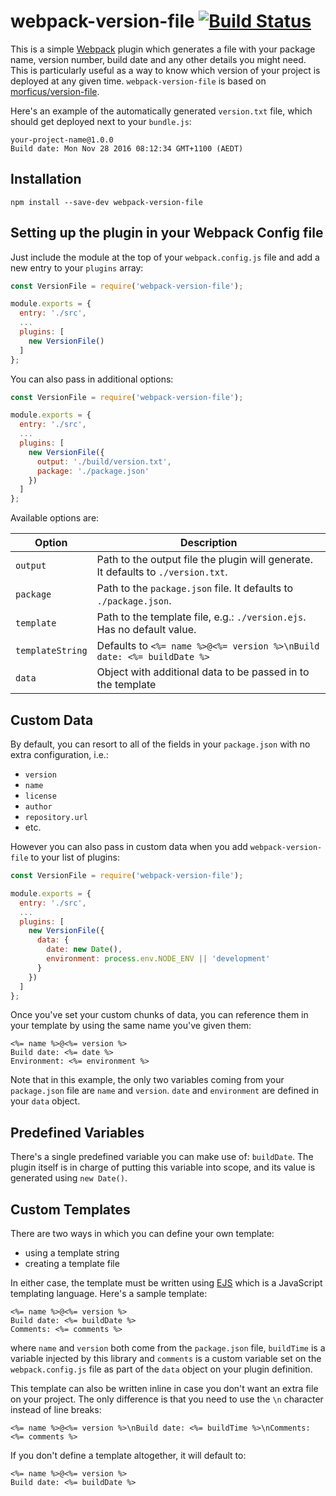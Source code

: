 # webpack-version-file [![Build Status](https://travis-ci.org/fknussel/webpack-version-file.svg)](https://travis-ci.org/fknussel/webpack-version-file)

This is a simple [Webpack](https://webpack.github.io/) plugin which generates a file with your package name, version number, build date and any other details you might need. This is particularly useful as a way to know which version of your project is deployed at any given time. `webpack-version-file` is based on [morficus/version-file](https://github.com/morficus/version-file).

Here's an example of the automatically generated `version.txt` file, which should get deployed next to your `bundle.js`:

```
your-project-name@1.0.0
Build date: Mon Nov 28 2016 08:12:34 GMT+1100 (AEDT)
```

## Installation

```
npm install --save-dev webpack-version-file
```

## Setting up the plugin in your Webpack Config file

Just include the module at the top of your `webpack.config.js` file and add a new entry to your `plugins` array:

```js
const VersionFile = require('webpack-version-file');

module.exports = {
  entry: './src',
  ...
  plugins: [
    new VersionFile()
  ]
};
```

You can also pass in additional options:

```js
const VersionFile = require('webpack-version-file');

module.exports = {
  entry: './src',
  ...
  plugins: [
    new VersionFile({
      output: './build/version.txt',
      package: './package.json'
    })
  ]
};
```

Available options are:

| Option | Description |
|--------|-------------|
| `output` | Path to the output file the plugin will generate. It defaults to `./version.txt`. |
| `package` | Path to the `package.json` file. It defaults to `./package.json`. |
| `template` | Path to the template file, e.g.: `./version.ejs`. Has no default value. |
| `templateString` | Defaults to `<%= name %>@<%= version %>\nBuild date: <%= buildDate %>` |
| `data` | Object with additional data to be passed in to the template |

## Custom Data

By default, you can resort to all of the fields in your `package.json` with no extra configuration, i.e.:

* `version`
* `name`
* `license`
* `author`
* `repository.url`
* etc.

However you can also pass in custom data when you add `webpack-version-file` to your list of plugins:

```js
const VersionFile = require('webpack-version-file');

module.exports = {
  entry: './src',
  ...
  plugins: [
    new VersionFile({
      data: {
        date: new Date(),
        environment: process.env.NODE_ENV || 'development'
      }
    })
  ]
};
```

Once you've set your custom chunks of data, you can reference them in your template by using the same name you've given them:

```
<%= name %>@<%= version %>
Build date: <%= date %>
Environment: <%= environment %>
```

Note that in this example, the only two variables coming from your `package.json` file are `name` and `version`. `date` and `environment` are defined in your `data` object.

## Predefined Variables

There's a single predefined variable you can make use of: `buildDate`. The plugin itself is in charge of putting this variable into scope, and its value is generated using `new Date()`.

## Custom Templates

There are two ways in which you can define your own template:

* using a template string
* creating a template file

In either case, the template must be written using [EJS](http://www.embeddedjs.com/) which is a JavaScript templating language. Here's a sample template:

```
<%= name %>@<%= version %>
Build date: <%= buildDate %>
Comments: <%= comments %>
```

where `name` and `version` both come from the `package.json` file, `buildTime` is a variable injected by this library and `comments` is a custom variable set on the `webpack.config.js` file as part of the `data` object on your plugin definition.

This template can also be written inline in case you don't want an extra file on your project. The only difference is that you need to use the `\n` character instead of line breaks:

```
<%= name %>@<%= version %>\nBuild date: <%= buildTime %>\nComments: <%= comments %>
```

If you don't define a template altogether, it will default to:

```
<%= name %>@<%= version %>
Build date: <%= buildDate %>
```
